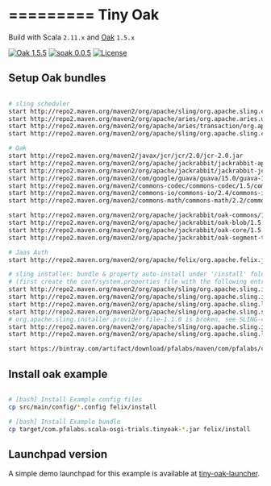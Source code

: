 =========
Tiny Oak
=========

Build with Scala ```2.11.x``` and [Oak](https://jackrabbit.apache.org/oak/) ```1.5.x```

[![Oak 1.5.5](https://img.shields.io/badge/Oak-1.5.5-green.svg)](https://jackrabbit.apache.org/oak)
[![soak 0.0.5](https://img.shields.io/badge/soak-0.0.7-blue.svg)](https://github.com/alexparvulescu/soak)
[![License](http://img.shields.io/:license-Apache%202-red.svg)](http://www.apache.org/licenses/LICENSE-2.0.txt)

Setup Oak bundles
-----------------

```bash

# sling scheduler
start http://repo2.maven.org/maven2/org/apache/sling/org.apache.sling.commons.threads/3.2.0/org.apache.sling.commons.threads-3.2.0.jar
start http://repo2.maven.org/maven2/org/apache/aries/org.apache.aries.util/1.1.0/org.apache.aries.util-1.1.0.jar
start http://repo2.maven.org/maven2/org/apache/aries/transaction/org.apache.aries.transaction.manager/1.1.0/org.apache.aries.transaction.manager-1.1.0.jar
start http://repo2.maven.org/maven2/org/apache/sling/org.apache.sling.commons.scheduler/2.4.8/org.apache.sling.commons.scheduler-2.4.8.jar

# Oak
start http://repo2.maven.org/maven2/javax/jcr/jcr/2.0/jcr-2.0.jar
start http://repo2.maven.org/maven2/org/apache/jackrabbit/jackrabbit-api/2.11.0/jackrabbit-api-2.11.0.jar
start http://repo2.maven.org/maven2/org/apache/jackrabbit/jackrabbit-jcr-commons/2.11.0/jackrabbit-jcr-commons-2.11.0.jar
start http://repo2.maven.org/maven2/com/google/guava/guava/15.0/guava-15.0.jar
start http://repo2.maven.org/maven2/commons-codec/commons-codec/1.5/commons-codec-1.5.jar
start http://repo2.maven.org/maven2/commons-io/commons-io/2.4/commons-io-2.4.jar
start http://repo2.maven.org/maven2/commons-math/commons-math/2.2/commons-math-2.2.jar

start http://repo2.maven.org/maven2/org/apache/jackrabbit/oak-commons/1.5.5/oak-commons-1.5.5.jar
start http://repo2.maven.org/maven2/org/apache/jackrabbit/oak-blob/1.5.5/oak-blob-1.5.5.jar
start http://repo2.maven.org/maven2/org/apache/jackrabbit/oak-core/1.5.5/oak-core-1.5.5.jar
start http://repo2.maven.org/maven2/org/apache/jackrabbit/oak-segment-tar/0.0.4/oak-segment-tar-0.0.4.jar

# Jaas Auth
start http://repo2.maven.org/maven2/org/apache/felix/org.apache.felix.jaas/0.0.2/org.apache.felix.jaas-0.0.2.jar

# sling installer: bundle & property auto-install under '/install' folder
# (first create the conf/system.properties file with the following entry 'sling.fileinstall.dir=install')
start http://repo2.maven.org/maven2/org/apache/sling/org.apache.sling.installer.core/3.6.6/org.apache.sling.installer.core-3.6.6.jar
start http://repo2.maven.org/maven2/org/apache/sling/org.apache.sling.installer.factory.configuration/1.1.2/org.apache.sling.installer.factory.configuration-1.1.2.jar
start http://repo2.maven.org/maven2/org/apache/sling/org.apache.sling.launchpad.api/1.2.0/org.apache.sling.launchpad.api-1.2.0.jar
start http://repo2.maven.org/maven2/org/apache/sling/org.apache.sling.settings/1.3.6/org.apache.sling.settings-1.3.6.jar
# org.apache.sling.installer.provider.file-1.1.0 is broken, see SLING-4478
start http://repo2.maven.org/maven2/org/apache/sling/org.apache.sling.installer.provider.file/1.0.4/org.apache.sling.installer.provider.file-1.0.4.jar
start http://repo2.maven.org/maven2/org/apache/sling/org.apache.sling.launchpad.installer/1.2.2/org.apache.sling.launchpad.installer-1.2.2.jar

start https://bintray.com/artifact/download/pfalabs/maven/com/pfalabs/com.pfalabs.soak_2.11/0.0.5/com.pfalabs.soak_2.11-0.0.5.jar

```

Install oak example
-------------------

```bash

# [bash] Install Example config files 
cp src/main/config/*.config felix/install

# [bash] Install Example bundle
cp target/com.pfalabs.scala-osgi-trials.tinyoak-*.jar felix/install
```

Launchpad version
-----------------

A simple demo launchpad for this example is available at [tiny-oak-launcher](/tiny-oak-launcher).
